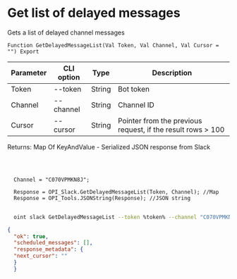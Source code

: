 ﻿---
sidebar_position: 5
---

# Get list of delayed messages
 Gets a list of delayed channel messages



`Function GetDelayedMessageList(Val Token, Val Channel, Val Cursor = "") Export`

  | Parameter | CLI option | Type | Description |
  |-|-|-|-|
  | Token | --token | String | Bot token |
  | Channel | --channel | String | Channel ID |
  | Cursor | --cursor | String | Pointer from the previous request, if the result rows > 100 |

  
  Returns:  Map Of KeyAndValue - Serialized JSON response from Slack

<br/>




```bsl title="Code example"
  
  Channel = "C070VPMKN8J";
  
  Response = OPI_Slack.GetDelayedMessageList(Token, Channel); //Map
  Response = OPI_Tools.JSONString(Response); //JSON string
```



```sh title="CLI command example"
    
  oint slack GetDelayedMessageList --token %token% --channel "C070VPMKN8J" --cursor %cursor%

```

```json title="Result"
{
  "ok": true,
  "scheduled_messages": [],
  "response_metadata": {
  "next_cursor": ""
  }
  }
```
